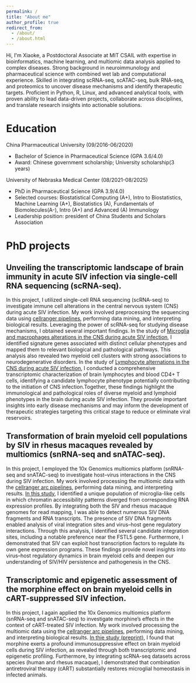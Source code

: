 ```yaml
---
permalink: /
title: "About me"
author_profile: true
redirect_from: 
  - /about/
  - /about.html
---
```


Hi, I'm Xiaoke, a Postdoctoral Associate at MIT CSAIL with expertise in bioinformatics, machine learning, and multiomic data analysis applied to complex diseases. Strong background in neuroimmunology and pharmaceutical science with combined wet lab and computational experience. Skilled in integrating scRNA-seq, scATAC-seq, bulk RNA-seq, and proteomics to uncover disease mechanisms and identify therapeutic targets. Proficient in Python, R, Linux, and advanced analytical tools, with proven ability to lead data-driven projects, collaborate across disciplines, and translate research insights into actionable solutions.

Education
======
China Pharmaceutical University (09/2016-06/2020)
* Bachelor of Science in Pharmaceutical Science (GPA 3.6/4.0)
* Award: Chinese government scholarship; University scholarship(3 years)

University of Nebraska Medical Center (08/2021-08/2025)
* PhD in Pharmaceutical Science (GPA 3.9/4.0)
* Selected courses: Biostatistical Computing (A+), Intro to Biostatistics, Machine Learning (A+), Biostatistics (A), Fundamentals of Biomolecules(A-), Intro (A+) and Advanced (A) Immunology
* Leadership position: president of China Students and Scholars Association

PhD projects
======
Unveiling the transcriptomic landscape of brain immunity in acute SIV infection via single-cell RNA sequencing (scRNA-seq). 
------
In this project, I utilized single-cell RNA sequencing (scRNA-seq) to investigate immune cell alterations in the central nervous system (CNS) during acute SIV infection. My work involved preprocessing the sequencing data using [cellranger pipelines](https://www.10xgenomics.com/support/software/cell-ranger/latest), performing data mining, and interpreting biological results. Leveraging the power of scRNA-seq for studying disease mechanisms, I obtained several important findings. In the study of [Microglia and macrophages alterations in the CNS during acute SIV infection](https://doi.org/10.1371/journal.ppat.1012168), I identified signature genes associated with distinct cellular phenotypes and mapped them to relevant biological and pathological pathways. This analysis also revealed two myeloid cell clusters with strong associations to neurodegenerative disorders. In the study of [Lymphocyte alternations in the CNS during acute SIV infection](https://doi.org/10.21203/rs.3.rs-6537361/v1), I conducted a comprehensive transcriptomic characterization of brain lymphocytes and blood CD4+ T cells, identifying a candidate lymphocyte phenotype potentially contributing to the initiation of CNS infection.Together, these findings highlight the immunological and pathological roles of diverse myeloid and lymphoid phenotypes in the brain during acute SIV infection. They provide important insights into early disease mechanisms and may inform the development of therapeutic strategies targeting this critical stage to reduce or eliminate viral reservoirs.

Transformation of brain myeloid cell populations by SIV in rhesus macaques revealed by multiomics (snRNA-seq and snATAC-seq).
------
In this project, I employed the 10x Genomics multiomics platform (snRNA-seq and snATAC-seq) to investigate host–virus interactions in the CNS during SIV infection. My work involved processing the multiomic data with the [cellranger arc pipelines](https://www.10xgenomics.com/support/software/cell-ranger-arc/latest), performing data mining, and interpreting results. [In this study](https://doi.org/10.1038/s42003-024-07443-4), I identified a unique population of microglia-like cells in which chromatin accessibility patterns diverged from corresponding RNA expression profiles. By integrating both the SIV and rhesus macaque genomes for read mapping, I was able to detect numerous SIV DNA fragments and RNA transcripts. The presence of SIV DNA fragments enabled analysis of viral integration sites and virus–host gene regulatory interactions. Through this analysis, I identified several candidate integration sites, including a notable preference near the FSTL5 gene. Furthermore, I demonstrated that SIV can exploit host transcription factors to regulate its own gene expression programs. These findings provide novel insights into virus–host regulatory dynamics in brain myeloid cells and deepen our understanding of SIV/HIV persistence and pathogenesis in the CNS.

Transcriptomic and epigenetic assessment of the morphine effect on brain myeloid cells in cART-suppressed SIV infection.
------
In this project, I again applied the 10x Genomics multiomics platform (snRNA-seq and snATAC-seq) to investigate morphine’s effects in the context of cART-treated SIV infection. My work involved processing the multiomic data using the [cellranger arc pipelines](https://www.10xgenomics.com/support/software/cell-ranger-arc/latest), performing data mining, and interpreting biological results. [In thie study (preprint)](https://pmc.ncbi.nlm.nih.gov/articles/PMC12458567/), I found that morphine exerts a profound immunosuppressive effect on brain myeloid cells during SIV infection, as revealed through both transcriptomic and epigenetic profiling. Furthermore, by integrating scRNA-seq datasets across species (human and rhesus macaque), I demonstrated that combination antiretroviral therapy (cART) substantially restores microglial homeostasis in infected animals.